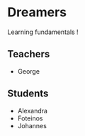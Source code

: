 # Dreamers
Learning fundamentals !

## Teachers
- George

## Students
- Alexandra
- Foteinos
- Johannes
